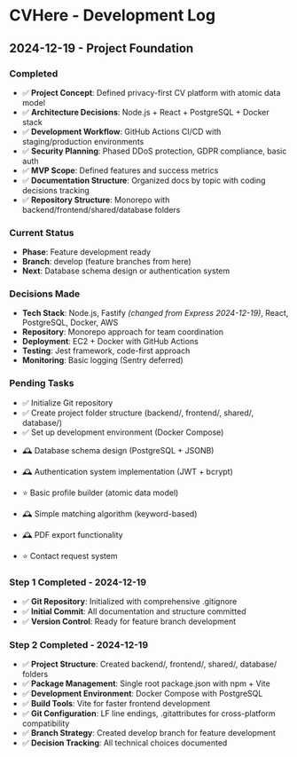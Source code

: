 # CVHere - Development Log

## 2024-12-19 - Project Foundation

### Completed
- ✅ **Project Concept**: Defined privacy-first CV platform with atomic data model
- ✅ **Architecture Decisions**: Node.js + React + PostgreSQL + Docker stack
- ✅ **Development Workflow**: GitHub Actions CI/CD with staging/production environments
- ✅ **Security Planning**: Phased DDoS protection, GDPR compliance, basic auth
- ✅ **MVP Scope**: Defined features and success metrics
- ✅ **Documentation Structure**: Organized docs by topic with coding decisions tracking
- ✅ **Repository Structure**: Monorepo with backend/frontend/shared/database folders

### Current Status
- **Phase**: Feature development ready
- **Branch**: develop (feature branches from here)
- **Next**: Database schema design or authentication system

### Decisions Made
- **Tech Stack**: Node.js, Fastify *(changed from Express 2024-12-19)*, React, PostgreSQL, Docker, AWS
- **Repository**: Monorepo approach for team coordination
- **Deployment**: EC2 + Docker with GitHub Actions
- **Testing**: Jest framework, code-first approach
- **Monitoring**: Basic logging (Sentry deferred)

### Pending Tasks
- ✅ Initialize Git repository
- ✅ Create project folder structure (backend/, frontend/, shared/, database/)
- ✅ Set up development environment (Docker Compose)
<!-- TODO: Database schema design (PostgreSQL + JSONB) -->
- 🕰️ Database schema design (PostgreSQL + JSONB)
<!-- TODO: Authentication system implementation (JWT + bcrypt) -->
- 🕰️ Authentication system implementation (JWT + bcrypt)
<!-- MVP: Basic profile builder (atomic data model) -->
- ⭐ Basic profile builder (atomic data model)
<!-- TODO: Simple matching algorithm (keyword-based) -->
- 🕰️ Simple matching algorithm (keyword-based)
<!-- TODO: PDF export functionality -->
- 🕰️ PDF export functionality
<!-- MVP: Contact request system -->
- ⭐ Contact request system

### Step 1 Completed - 2024-12-19
- ✅ **Git Repository**: Initialized with comprehensive .gitignore
- ✅ **Initial Commit**: All documentation and structure committed
- ✅ **Version Control**: Ready for feature branch development

### Step 2 Completed - 2024-12-19
- ✅ **Project Structure**: Created backend/, frontend/, shared/, database/ folders
- ✅ **Package Management**: Single root package.json with npm + Vite
- ✅ **Development Environment**: Docker Compose with PostgreSQL
- ✅ **Build Tools**: Vite for faster frontend development
- ✅ **Git Configuration**: LF line endings, .gitattributes for cross-platform compatibility
- ✅ **Branch Strategy**: Created develop branch for feature development
- ✅ **Decision Tracking**: All technical choices documented